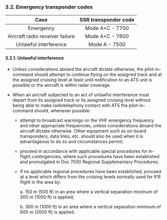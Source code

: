 ### **3.2. Emergency transponder codes**

|              Case               | SSR transponder code |
| :-----------------------------: | :------------------: |
|            Emergency            |   Mode A+C - 7700    |
| Aircraft radio receiver failure |   Mode A+C - 7600    |
|      Unlawful interference      |    Mode A - 7500     |

#### 3.2.1. Unlawful interference

- Unless considerations aboard the aircraft dictate otherwise, the pilot-in-command should attempt to continue flying on the assigned track and at the assigned cruising level at least until notification to an ATS unit is possible or the aircraft is within radar coverage.

- When an aircraft subjected to an act of unlawful interference must depart from its assigned track or its assigned cruising level without being able to make radiotelephony contact with ATS the pilot-in-command should, whenever possible:

  - attempt to broadcast warnings on the VHF emergency frequency and other appropriate frequencies, unless considerations aboard the aircraft dictate otherwise. Other equipment such as on-board transponders, data links, etc. should also be used when it is advantageous to do so and circumstances permit;

  - proceed in accordance with applicable special procedures for in-flight contingencies, where such procedures have been established and promulgated in Doc 7030 Regional Supplementary Procedures;

  - if no applicable regional procedures have been established, proceed at a level which differs from the cruising levels normally used for IFR flight in the area by:

    a. 150 m (500 ft) in an area where a vertical separation minimum of 300 m (1000 ft) is applied;

    b. 300 m (1000 ft) in an area where a vertical separation minimum of 600 m (2000 ft) is applied.
